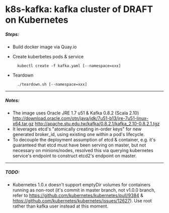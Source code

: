 # k8s-kafka: kafka cluster of DRAFT on Kubernetes
##### Steps:
* Build docker image via Quay.io
* Create kuberbetes pods & service

        kubectl create -f kafka.yaml [--namespace=xxx]
* Teardown

        ./teardown.sh [--namespace=xxx]

-----
##### Notes:
* The image uses Oracle JRE 1.7 u51 & Kafka 0.8.2 (Scala 2.10)
    http://download.oracle.com/otn/java/jdk/7u51-b13/jre-7u51-linux-x64.tar.gz
    http://apache.stu.edu.tw/kafka/0.8.2.1/kafka_2.10-0.8.2.1.tgz
* It leverages etcd's "atomically creating in-order keys" for new generated broker_id, using existing one within a pod's lifecycle. 
* To decouple the deployment assumption of etcd & container, e.g. it's guaranteed that etcd must have been serving on master, but not necessary on minions/nodes, resolved this via querying kubernetes service's endpoint to construct etcd2's endpoint on master.

-----
##### TODO:
* Kubernetes 1.0.x doesn't support emptyDir volumes for containers running as non-root (it's commit in master branch, not v1.0.0 branch, refer to https://github.com/kubernetes/kubernetes/pull/9384 & https://github.com/kubernetes/kubernetes/issues/12627). Use root rather than kafka user instead at this moment.

